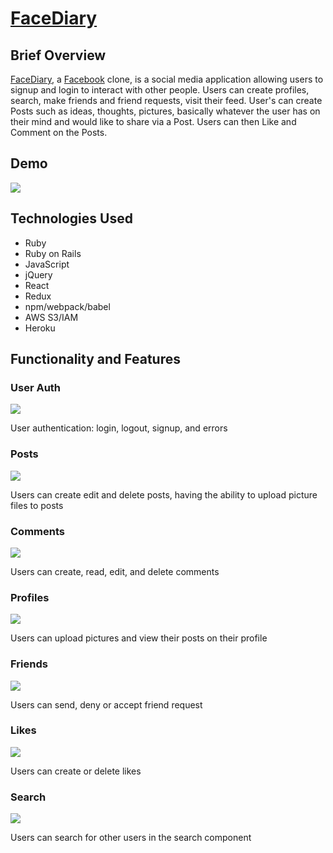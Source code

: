 # [FaceDiary](http://facediary.herokuapp.com/#/)

## Brief Overview
[FaceDiary](http://facediary.herokuapp.com/#/), a [Facebook](https://facebook.com) clone, is a social media application allowing users to signup and login to interact with other people. Users can create profiles, search, make friends and friend requests, visit their feed. User's can create Posts such as ideas, thoughts, pictures, basically whatever the user has on their mind and would like to share via a Post. Users can then Like and Comment on the Posts.
  
## Demo
![](https://media.giphy.com/media/87EqaNnmZdjeiiqhhc/giphy.gif)

## Technologies Used
  * Ruby
  * Ruby on Rails
  * JavaScript
  * jQuery
  * React
  * Redux
  * npm/webpack/babel
  * AWS S3/IAM
  * Heroku

## Functionality and Features

### User Auth 
![](https://media.giphy.com/media/ms02aY14yZDLZzTJqx/giphy.gif)

User authentication: login, logout, signup, and errors

### Posts
![](https://media.giphy.com/media/WU6mHhH7eSjXiwdFfY/giphy.gif)

Users can create edit and delete posts, having the ability to upload picture files to posts 

### Comments
![](https://media.giphy.com/media/e0OwnSvVVK7zlRD8ZG/giphy.gif)

Users can create, read, edit, and delete comments

### Profiles
![](https://media.giphy.com/media/IrsX23CRd8oq6MAYN6/giphy.gif)

Users can upload pictures and view their posts on their profile

### Friends
![](https://media.giphy.com/media/ms02aY14yZDLZzTJqx/giphy.gif)

Users can send, deny or accept friend request

### Likes
![](https://media.giphy.com/media/ms02aY14yZDLZzTJqx/giphy.gif)

Users can create or delete likes

### Search
![](https://media.giphy.com/media/ms02aY14yZDLZzTJqx/giphy.gif)

Users can search for other users in the search component

